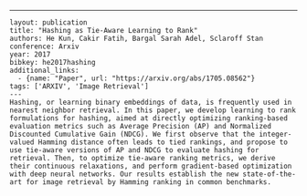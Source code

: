 ---
    layout: publication
    title: "Hashing as Tie-Aware Learning to Rank"
    authors: He Kun, Cakir Fatih, Bargal Sarah Adel, Sclaroff Stan
    conference: Arxiv
    year: 2017
    bibkey: he2017hashing
    additional_links:
      - {name: "Paper", url: "https://arxiv.org/abs/1705.08562"}
    tags: ['ARXIV', 'Image Retrieval']
    ---
    Hashing, or learning binary embeddings of data, is frequently used in nearest neighbor retrieval. In this paper, we develop learning to rank formulations for hashing, aimed at directly optimizing ranking-based evaluation metrics such as Average Precision (AP) and Normalized Discounted Cumulative Gain (NDCG). We first observe that the integer-valued Hamming distance often leads to tied rankings, and propose to use tie-aware versions of AP and NDCG to evaluate hashing for retrieval. Then, to optimize tie-aware ranking metrics, we derive their continuous relaxations, and perform gradient-based optimization with deep neural networks. Our results establish the new state-of-the-art for image retrieval by Hamming ranking in common benchmarks.